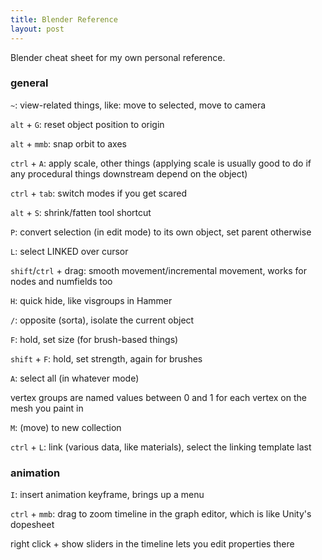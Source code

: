 ```yaml
---
title: Blender Reference
layout: post
---
```


Blender cheat sheet for my own personal reference.

### general
`~`: view-related things, like: move to selected, move to camera

`alt` + `G`: reset object position to origin

`alt` + `mmb`: snap orbit to axes

`ctrl` + `A`: apply scale, other things (applying scale is usually good to do if any procedural things downstream depend on the object)

`ctrl` + `tab`: switch modes if you get scared

`alt` + `S`: shrink/fatten tool shortcut

`P`: convert selection (in edit mode) to its own object, set parent otherwise

`L`: select LINKED over cursor

`shift`/`ctrl` + drag: smooth movement/incremental movement, works for nodes and numfields too

`H`: quick hide, like visgroups in Hammer

`/`: opposite (sorta), isolate the current object

`F`: hold, set size (for brush-based things)

`shift` + `F`: hold, set strength, again for brushes

`A`: select all (in whatever mode)

vertex groups are named values between 0 and 1 for each vertex on the mesh you paint in

`M`: (move) to new collection

`ctrl` + `L`: link (various data, like materials), select the linking template last


### animation

`I`: insert animation keyframe, brings up a menu

`ctrl` + `mmb`: drag to zoom timeline in the graph editor, which is like Unity's dopesheet

right click + show sliders in the timeline lets you edit properties there
